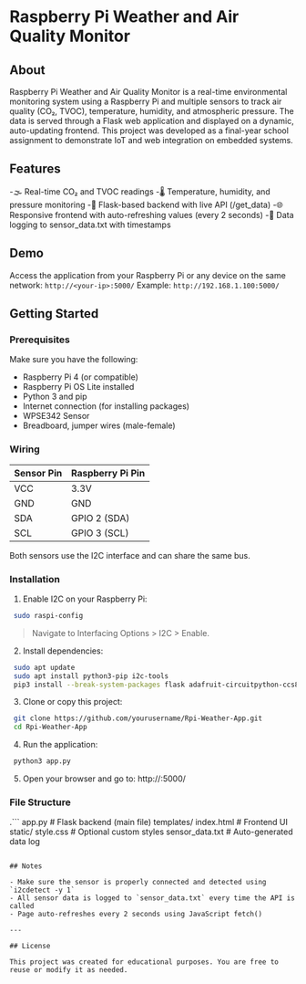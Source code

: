 # Raspberry Pi Weather and Air Quality Monitor

## About

Raspberry Pi Weather and Air Quality Monitor is a real-time environmental monitoring system using a Raspberry Pi and multiple sensors to track air quality (CO₂, TVOC), temperature, humidity, and atmospheric pressure. 
The data is served through a Flask web application and displayed on a dynamic, auto-updating frontend.
This project was developed as a final-year school assignment to demonstrate IoT and web integration on embedded systems.

## Features

-🌫️ Real-time CO₂ and TVOC readings
-🌡️ Temperature, humidity, and pressure monitoring
-🧠 Flask-based backend with live API (/get_data)
-🌐 Responsive frontend with auto-refreshing values (every 2 seconds)
-📝 Data logging to sensor_data.txt with timestamps

## Demo

Access the application from your Raspberry Pi or any device on the same network:
```http://<your-ip>:5000/```
Example:
```http://192.168.1.100:5000/```

## Getting Started

### Prerequisites

Make sure you have the following:
- Raspberry Pi 4 (or compatible)
- Raspberry Pi OS Lite installed
- Python 3 and pip
- Internet connection (for installing packages)
- WPSE342 Sensor
- Breadboard, jumper wires (male-female)

### Wiring

| Sensor Pin | Raspberry Pi Pin |
|------------------|------------------|
| VCC | 3.3V |
| GND | GND |
| SDA | GPIO 2 (SDA) |
| SCL | GPIO 3 (SCL) |
Both sensors use the I2C interface and can share the same bus.


### Installation

1. Enable I2C on your Raspberry Pi:
```bash
 sudo raspi-config
```
 > Navigate to Interfacing Options > I2C > Enable.
2. Install dependencies:
```bash
 sudo apt update
 sudo apt install python3-pip i2c-tools
 pip3 install --break-system-packages flask adafruit-circuitpython-ccs811 adafruit-circuitpython-bme280

```
3. Clone or copy this project:
```bash
 git clone https://github.com/yourusername/Rpi-Weather-App.git
 cd Rpi-Weather-App
```
4. Run the application:
```bash
 python3 app.py
```
5. Open your browser and go to:
 http://<your-raspberry-pi-ip>:5000/


### File Structure

.```
     app.py # Flask backend (main file)
          templates/
               index.html # Frontend UI
          static/
               style.css # Optional custom styles
     sensor_data.txt # Auto-generated data log
```

## Notes

- Make sure the sensor is properly connected and detected using `i2cdetect -y 1`
- All sensor data is logged to `sensor_data.txt` every time the API is called
- Page auto-refreshes every 2 seconds using JavaScript fetch()

---

## License

This project was created for educational purposes. You are free to reuse or modify it as needed.
